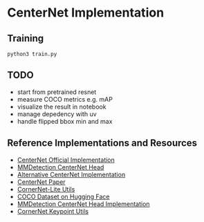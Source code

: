 # CenterNet Implementation

## Training

```
python3 train.py
```

## TODO

- start from pretrained resnet
- measure COCO metrics e.g. mAP
- visualize the result in notebook
- manage depedency with uv
- handle flipped bbox min and max

## Reference Implementations and Resources

- [CenterNet Official Implementation](https://github.com/xingyizhou/CenterNet/blob/4c50fd3a46bdf63dbf2082c5cbb3458d39579e6c/src/main.py#L32)
- [MMDetection CenterNet Head](https://mmdetection.readthedocs.io/en/v2.15.1/_modules/mmdet/models/dense_heads/centernet_head.html)
- [Alternative CenterNet Implementation](https://github.com/a5chin/centernet/blob/b4dcfdae555a35c5e043ad8960c6e7eaa25cd878/centernet/centernet.py#L116)
- [CenterNet Paper](https://arxiv.org/pdf/1904.07850)
- [CornerNet-Lite Utils](https://github.com/princeton-vl/CornerNet-Lite/blob/master/core/sample/utils.py)
- [COCO Dataset on Hugging Face](https://huggingface.co/datasets/detection-datasets/coco?library=datasets)
- [MMDetection CenterNet Head Implementation](https://github.com/open-mmlab/mmdetection/blob/cfd5d3a985b0249de009b67d04f37263e11cdf3d/mmdet/models/dense_heads/centernet_head.py#L201)
- [CornerNet Keypoint Utils](https://github.com/princeton-vl/CornerNet/blob/master/models/py_utils/kp_utils.py#L152) 